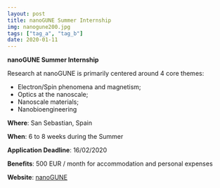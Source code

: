 ```yaml
---
layout: post
title: nanoGUNE Summer Internship 
img: nanogune200.jpg
tags: ["tag_a", "tag_b"]
date: 2020-01-11
---
```


**nanoGUNE Summer Internship**

Research at nanoGUNE is primarily centered around 4 core themes: 
 - Electron/Spin phenomena and magnetism;
 - Optics at the nanoscale;
 - Nanoscale materials;
 - Nanobioengineering

**Where**: San Sebastian, Spain

**When**: 6 to 8 weeks during the Summer 

**Application Deadline**: 16/02/2020 

**Benefits**: 500 EUR / month for accommodation and personal expenses 

**Website**: [nanoGUNE](https://www.nanogune.eu/summer-internship)


